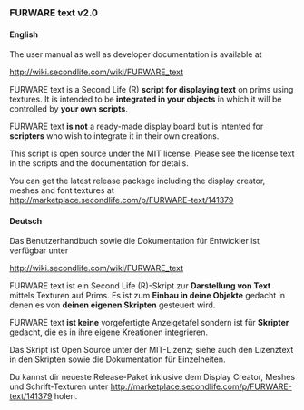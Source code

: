 ### FURWARE text v2.0

#### English

The user manual as well as developer documentation is available at

http://wiki.secondlife.com/wiki/FURWARE_text

FURWARE text is a Second Life (R) **script for displaying text** on prims using textures. It is intended to be **integrated in your objects** in which it will be controlled by **your own scripts**.

FURWARE text **is not** a ready-made display board but is intented for **scripters** who wish to integrate it in their own creations.

This script is open source under the MIT license. Please see the license text in the scripts and the documentation for details.

You can get the latest release package including the display creator, meshes and font textures at http://marketplace.secondlife.com/p/FURWARE-text/141379

#### Deutsch

Das Benutzerhandbuch sowie die Dokumentation für Entwickler ist verfügbar unter

http://wiki.secondlife.com/wiki/FURWARE_text

FURWARE text ist ein Second Life (R)-Skript zur **Darstellung von Text** mittels Texturen auf Prims. Es ist zum **Einbau in deine Objekte** gedacht in denen es von **deinen eigenen Skripten** gesteuert wird.

FURWARE text **ist keine** vorgefertigte Anzeigetafel sondern ist für **Skripter** gedacht, die es in ihre eigene Kreationen integrieren.

Das Skript ist Open Source unter der MIT-Lizenz; siehe auch den Lizenztext in den Skripten sowie die Dokumentation für Einzelheiten.

Du kannst dir neueste Release-Paket inklusive dem Display Creator, Meshes und Schrift-Texturen unter http://marketplace.secondlife.com/p/FURWARE-text/141379 holen.
